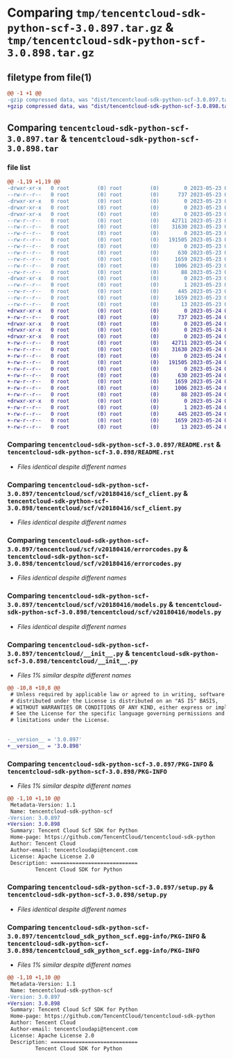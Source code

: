 # Comparing `tmp/tencentcloud-sdk-python-scf-3.0.897.tar.gz` & `tmp/tencentcloud-sdk-python-scf-3.0.898.tar.gz`

## filetype from file(1)

```diff
@@ -1 +1 @@
-gzip compressed data, was "dist/tencentcloud-sdk-python-scf-3.0.897.tar", last modified: Tue May 23 02:29:26 2023, max compression
+gzip compressed data, was "dist/tencentcloud-sdk-python-scf-3.0.898.tar", last modified: Wed May 24 02:04:26 2023, max compression
```

## Comparing `tencentcloud-sdk-python-scf-3.0.897.tar` & `tencentcloud-sdk-python-scf-3.0.898.tar`

### file list

```diff
@@ -1,19 +1,19 @@
-drwxr-xr-x   0 root         (0) root         (0)        0 2023-05-23 02:29:26.000000 tencentcloud-sdk-python-scf-3.0.897/
--rw-r--r--   0 root         (0) root         (0)      737 2023-05-23 02:29:26.000000 tencentcloud-sdk-python-scf-3.0.897/README.rst
-drwxr-xr-x   0 root         (0) root         (0)        0 2023-05-23 02:29:26.000000 tencentcloud-sdk-python-scf-3.0.897/tencentcloud/
-drwxr-xr-x   0 root         (0) root         (0)        0 2023-05-23 02:29:26.000000 tencentcloud-sdk-python-scf-3.0.897/tencentcloud/scf/
-drwxr-xr-x   0 root         (0) root         (0)        0 2023-05-23 02:29:26.000000 tencentcloud-sdk-python-scf-3.0.897/tencentcloud/scf/v20180416/
--rw-r--r--   0 root         (0) root         (0)    42711 2023-05-23 02:29:26.000000 tencentcloud-sdk-python-scf-3.0.897/tencentcloud/scf/v20180416/scf_client.py
--rw-r--r--   0 root         (0) root         (0)    31630 2023-05-23 02:29:26.000000 tencentcloud-sdk-python-scf-3.0.897/tencentcloud/scf/v20180416/errorcodes.py
--rw-r--r--   0 root         (0) root         (0)        0 2023-05-23 02:29:26.000000 tencentcloud-sdk-python-scf-3.0.897/tencentcloud/scf/v20180416/__init__.py
--rw-r--r--   0 root         (0) root         (0)   191505 2023-05-23 02:29:26.000000 tencentcloud-sdk-python-scf-3.0.897/tencentcloud/scf/v20180416/models.py
--rw-r--r--   0 root         (0) root         (0)        0 2023-05-23 02:29:26.000000 tencentcloud-sdk-python-scf-3.0.897/tencentcloud/scf/__init__.py
--rw-r--r--   0 root         (0) root         (0)      630 2023-05-23 02:29:26.000000 tencentcloud-sdk-python-scf-3.0.897/tencentcloud/__init__.py
--rw-r--r--   0 root         (0) root         (0)     1659 2023-05-23 02:29:26.000000 tencentcloud-sdk-python-scf-3.0.897/PKG-INFO
--rw-r--r--   0 root         (0) root         (0)     1006 2023-05-23 02:29:26.000000 tencentcloud-sdk-python-scf-3.0.897/setup.py
--rw-r--r--   0 root         (0) root         (0)       88 2023-05-23 02:29:26.000000 tencentcloud-sdk-python-scf-3.0.897/setup.cfg
-drwxr-xr-x   0 root         (0) root         (0)        0 2023-05-23 02:29:26.000000 tencentcloud-sdk-python-scf-3.0.897/tencentcloud_sdk_python_scf.egg-info/
--rw-r--r--   0 root         (0) root         (0)        1 2023-05-23 02:29:26.000000 tencentcloud-sdk-python-scf-3.0.897/tencentcloud_sdk_python_scf.egg-info/dependency_links.txt
--rw-r--r--   0 root         (0) root         (0)      445 2023-05-23 02:29:26.000000 tencentcloud-sdk-python-scf-3.0.897/tencentcloud_sdk_python_scf.egg-info/SOURCES.txt
--rw-r--r--   0 root         (0) root         (0)     1659 2023-05-23 02:29:26.000000 tencentcloud-sdk-python-scf-3.0.897/tencentcloud_sdk_python_scf.egg-info/PKG-INFO
--rw-r--r--   0 root         (0) root         (0)       13 2023-05-23 02:29:26.000000 tencentcloud-sdk-python-scf-3.0.897/tencentcloud_sdk_python_scf.egg-info/top_level.txt
+drwxr-xr-x   0 root         (0) root         (0)        0 2023-05-24 02:04:26.000000 tencentcloud-sdk-python-scf-3.0.898/
+-rw-r--r--   0 root         (0) root         (0)      737 2023-05-24 02:04:26.000000 tencentcloud-sdk-python-scf-3.0.898/README.rst
+drwxr-xr-x   0 root         (0) root         (0)        0 2023-05-24 02:04:26.000000 tencentcloud-sdk-python-scf-3.0.898/tencentcloud/
+drwxr-xr-x   0 root         (0) root         (0)        0 2023-05-24 02:04:26.000000 tencentcloud-sdk-python-scf-3.0.898/tencentcloud/scf/
+drwxr-xr-x   0 root         (0) root         (0)        0 2023-05-24 02:04:26.000000 tencentcloud-sdk-python-scf-3.0.898/tencentcloud/scf/v20180416/
+-rw-r--r--   0 root         (0) root         (0)    42711 2023-05-24 02:04:26.000000 tencentcloud-sdk-python-scf-3.0.898/tencentcloud/scf/v20180416/scf_client.py
+-rw-r--r--   0 root         (0) root         (0)    31630 2023-05-24 02:04:26.000000 tencentcloud-sdk-python-scf-3.0.898/tencentcloud/scf/v20180416/errorcodes.py
+-rw-r--r--   0 root         (0) root         (0)        0 2023-05-24 02:04:26.000000 tencentcloud-sdk-python-scf-3.0.898/tencentcloud/scf/v20180416/__init__.py
+-rw-r--r--   0 root         (0) root         (0)   191505 2023-05-24 02:04:26.000000 tencentcloud-sdk-python-scf-3.0.898/tencentcloud/scf/v20180416/models.py
+-rw-r--r--   0 root         (0) root         (0)        0 2023-05-24 02:04:26.000000 tencentcloud-sdk-python-scf-3.0.898/tencentcloud/scf/__init__.py
+-rw-r--r--   0 root         (0) root         (0)      630 2023-05-24 02:04:26.000000 tencentcloud-sdk-python-scf-3.0.898/tencentcloud/__init__.py
+-rw-r--r--   0 root         (0) root         (0)     1659 2023-05-24 02:04:26.000000 tencentcloud-sdk-python-scf-3.0.898/PKG-INFO
+-rw-r--r--   0 root         (0) root         (0)     1006 2023-05-24 02:04:26.000000 tencentcloud-sdk-python-scf-3.0.898/setup.py
+-rw-r--r--   0 root         (0) root         (0)       88 2023-05-24 02:04:26.000000 tencentcloud-sdk-python-scf-3.0.898/setup.cfg
+drwxr-xr-x   0 root         (0) root         (0)        0 2023-05-24 02:04:26.000000 tencentcloud-sdk-python-scf-3.0.898/tencentcloud_sdk_python_scf.egg-info/
+-rw-r--r--   0 root         (0) root         (0)        1 2023-05-24 02:04:26.000000 tencentcloud-sdk-python-scf-3.0.898/tencentcloud_sdk_python_scf.egg-info/dependency_links.txt
+-rw-r--r--   0 root         (0) root         (0)      445 2023-05-24 02:04:26.000000 tencentcloud-sdk-python-scf-3.0.898/tencentcloud_sdk_python_scf.egg-info/SOURCES.txt
+-rw-r--r--   0 root         (0) root         (0)     1659 2023-05-24 02:04:26.000000 tencentcloud-sdk-python-scf-3.0.898/tencentcloud_sdk_python_scf.egg-info/PKG-INFO
+-rw-r--r--   0 root         (0) root         (0)       13 2023-05-24 02:04:26.000000 tencentcloud-sdk-python-scf-3.0.898/tencentcloud_sdk_python_scf.egg-info/top_level.txt
```

### Comparing `tencentcloud-sdk-python-scf-3.0.897/README.rst` & `tencentcloud-sdk-python-scf-3.0.898/README.rst`

 * *Files identical despite different names*

### Comparing `tencentcloud-sdk-python-scf-3.0.897/tencentcloud/scf/v20180416/scf_client.py` & `tencentcloud-sdk-python-scf-3.0.898/tencentcloud/scf/v20180416/scf_client.py`

 * *Files identical despite different names*

### Comparing `tencentcloud-sdk-python-scf-3.0.897/tencentcloud/scf/v20180416/errorcodes.py` & `tencentcloud-sdk-python-scf-3.0.898/tencentcloud/scf/v20180416/errorcodes.py`

 * *Files identical despite different names*

### Comparing `tencentcloud-sdk-python-scf-3.0.897/tencentcloud/scf/v20180416/models.py` & `tencentcloud-sdk-python-scf-3.0.898/tencentcloud/scf/v20180416/models.py`

 * *Files identical despite different names*

### Comparing `tencentcloud-sdk-python-scf-3.0.897/tencentcloud/__init__.py` & `tencentcloud-sdk-python-scf-3.0.898/tencentcloud/__init__.py`

 * *Files 1% similar despite different names*

```diff
@@ -10,8 +10,8 @@
 # Unless required by applicable law or agreed to in writing, software
 # distributed under the License is distributed on an "AS IS" BASIS,
 # WITHOUT WARRANTIES OR CONDITIONS OF ANY KIND, either express or implied.
 # See the License for the specific language governing permissions and
 # limitations under the License.
 
 
-__version__ = '3.0.897'
+__version__ = '3.0.898'
```

### Comparing `tencentcloud-sdk-python-scf-3.0.897/PKG-INFO` & `tencentcloud-sdk-python-scf-3.0.898/PKG-INFO`

 * *Files 1% similar despite different names*

```diff
@@ -1,10 +1,10 @@
 Metadata-Version: 1.1
 Name: tencentcloud-sdk-python-scf
-Version: 3.0.897
+Version: 3.0.898
 Summary: Tencent Cloud Scf SDK for Python
 Home-page: https://github.com/TencentCloud/tencentcloud-sdk-python
 Author: Tencent Cloud
 Author-email: tencentcloudapi@tencent.com
 License: Apache License 2.0
 Description: ============================
         Tencent Cloud SDK for Python
```

### Comparing `tencentcloud-sdk-python-scf-3.0.897/setup.py` & `tencentcloud-sdk-python-scf-3.0.898/setup.py`

 * *Files identical despite different names*

### Comparing `tencentcloud-sdk-python-scf-3.0.897/tencentcloud_sdk_python_scf.egg-info/PKG-INFO` & `tencentcloud-sdk-python-scf-3.0.898/tencentcloud_sdk_python_scf.egg-info/PKG-INFO`

 * *Files 1% similar despite different names*

```diff
@@ -1,10 +1,10 @@
 Metadata-Version: 1.1
 Name: tencentcloud-sdk-python-scf
-Version: 3.0.897
+Version: 3.0.898
 Summary: Tencent Cloud Scf SDK for Python
 Home-page: https://github.com/TencentCloud/tencentcloud-sdk-python
 Author: Tencent Cloud
 Author-email: tencentcloudapi@tencent.com
 License: Apache License 2.0
 Description: ============================
         Tencent Cloud SDK for Python
```

